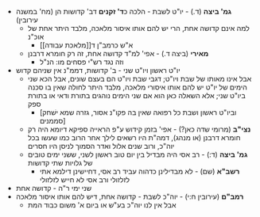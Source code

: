 * **גמ' ביצה** (ד.) \- יו"ט לשבת \- הלכה כ**ד' זקנים** דב' קדושות הן (מח' במשנה עירובין)
	* למה אינם קדושה אחת, הרי יש להם אותו איסור מלאכה, מלבד היתר אחת של אוכ"נ
		* א"ש כרמב"ן ד[[מלאכת עבודה]]
	* **מאירי** (ביצה ד.) \- אפי' למ"ד קדושה אחת, זה רק חומרא דרבנן
		* וזה נגד רש"י פסחים מו: הנ"ל
* יו"ט ראשון ויו"ט שני \- ב' קדושות, דממ"נ אין שניהם קדוש
	* אבל אינו מאותו של שבת ויו"ט; דגבי שבת ויו"ט הם בעצם שונים, אבל הכא שני הימים של יו"ט יש להם אותו איסורי מלאכה, מלבד היתר לחולה שאין בו סכנה ביו"ט שני; אלא השאלה כאן הוא אם שני הימים נוהגים בתורת ודאי או בתורת ספק
		* \[וביו"ט ראשון ושבת כל רפואה שאין בה פקו"נ אסור, גזרה שמא ישׁחק סממנים\]
	* **נצי"ב** (מרומי שדה כאן?) \- אפי' בזמן קידוש ע"פ הראייה ספיקא דיומא היה רק חומרא דרבנן (או מנהג), דמה"ת היו רשאים לילך אחר הרוב כמו שעשו בכל יוה"כ, ורוב שנים אלול ואדר הסמוך לניסן היו חסרים
	* **גמ' ביצה** (ד:) \- רב אסי היה מבדיל בין יום טוב ראשון לשני, ששני ימים טובים של גלויות שתי קדושות
		* **רשב"א** (שם) \- לא מבדילינן כדהוה עביד רב אסי, דחיישינן דילמא אתי לזלזולי ורב אסי לא חייש לזלזולי
* שני ימי ר"ה \- קדושה אחת
* **רמב"ם** (עירובין ח:י) \- יוה"כ לשבת \- קדושה אחת, דיש להם אותו איסור מלאכה
	* אבל אין לנו יוה"כ בע"ש או ביום א' משום כבוד המת